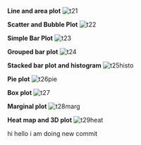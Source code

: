 **Line and area plot**
![t21](https://user-images.githubusercontent.com/116189666/227712938-b36856fe-fb74-43de-9229-387ce63c5309.jpg)



**Scatter and Bubble Plot**
![t22](https://user-images.githubusercontent.com/116189666/227712945-da60a0d4-207f-461b-9c01-d1c09ea90feb.jpg)



**Simple Bar Plot**
![t23](https://user-images.githubusercontent.com/116189666/227712951-cdd6006d-48c3-451d-b7d7-53cd768b26a0.jpg)


**Grouped bar plot**
![t24](https://user-images.githubusercontent.com/116189666/227712957-66944dd6-28c9-45e3-b76f-d22daba596c2.jpg)

**Stacked bar plot and histogram**
![t25histo](https://user-images.githubusercontent.com/116189666/227712964-3ef9232b-1683-42b1-bcc3-629cfa4b52ec.jpg)

**Pie plot**
![t26pie](https://user-images.githubusercontent.com/116189666/227712967-404a19ac-7f79-4f5d-b269-fdbbb52afb74.jpg)

**Box plot**
![t27](https://user-images.githubusercontent.com/116189666/227712974-b717d369-1e7b-43c9-bde7-c1f580a5d7ac.jpg)

**Marginal plot**
![t28marg](https://user-images.githubusercontent.com/116189666/227712978-42081384-c856-4a4b-b049-339b7aa23f4b.jpg)

**Heat map and 3D plot**
![t29heat](https://user-images.githubusercontent.com/116189666/227712981-33343b71-09ad-405a-91fa-f87193af53d8.jpg)

hi hello i am doing new commit
